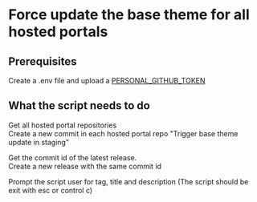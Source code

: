 # Force update the base theme for all hosted portals

## Prerequisites
Create a .env file and upload a [PERSONAL_GITHUB_TOKEN](https://docs.github.com/en/authentication/keeping-your-account-and-data-secure/managing-your-personal-access-tokens#creating-a-personal-access-token-classic)

## What the script needs to do
Get all hosted portal repositories  
Create a new commit in each hosted portal repo "Trigger base theme update in staging"

Get the commit id of the latest release.  
Create a new release with the same commit id

Prompt the script user for tag, title and description (The script should be exit with esc or control c)